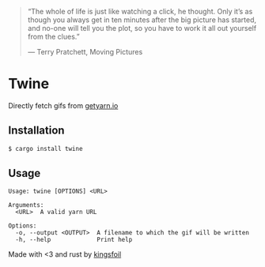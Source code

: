 > “The whole of life is just like watching a click, he thought. Only it’s as though you always get in ten minutes after the big picture has started, and no-one will tell you the plot, so you have to work it all out yourself from the clues.”
> 
> ― Terry Pratchett, Moving Pictures

# Twine

Directly fetch gifs from [getyarn.io](getyarn.io)

## Installation

```bash
$ cargo install twine
```

## Usage

```
Usage: twine [OPTIONS] <URL>

Arguments:
  <URL>  A valid yarn URL

Options:
  -o, --output <OUTPUT>  A filename to which the gif will be written
  -h, --help             Print help

```

Made with <3 and rust by [kingsfoil](https://kingsfoil.surge.sh/about.html)